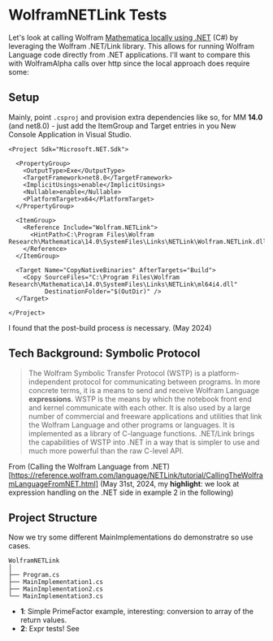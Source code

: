 # WolframNETLink Tests

Let's look at calling Wolfram [Mathematica locally using .NET](https://reference.wolfram.com/language/NETLink/tutorial/CallingTheWolframLanguageFromNET.html) (C#) by leveraging the Wolfram .NET/Link library. This allows for running Wolfram Language code directly from .NET applications. I'll want to compare this with WolframAlpha calls over http since the local approach does require some:

## Setup

Mainly, point `.csproj` and provision extra dependencies like so, for MM **14.0** (and net8.0) - just add the ItemGroup and Target entries in you New Console Application in Visual Studio.

```
<Project Sdk="Microsoft.NET.Sdk">

  <PropertyGroup>
    <OutputType>Exe</OutputType>
    <TargetFramework>net8.0</TargetFramework>
    <ImplicitUsings>enable</ImplicitUsings>
    <Nullable>enable</Nullable>
    <PlatformTarget>x64</PlatformTarget>
  </PropertyGroup>

  <ItemGroup>
    <Reference Include="Wolfram.NETLink">
      <HintPath>C:\Program Files\Wolfram Research\Mathematica\14.0\SystemFiles\Links\NETLink\Wolfram.NETLink.dll</HintPath>
    </Reference>
  </ItemGroup>

  <Target Name="CopyNativeBinaries" AfterTargets="Build">
    <Copy SourceFiles="C:\Program Files\Wolfram Research\Mathematica\14.0\SystemFiles\Links\NETLink\ml64i4.dll"
          DestinationFolder="$(OutDir)" />
  </Target>

</Project>
```

I found that the post-build process _is_ necessary. (May 2024)

## Tech Background: Symbolic Protocol

> The Wolfram Symbolic Transfer Protocol (WSTP) is a platform-independent protocol for communicating between programs. In more concrete terms, it is a means to send and receive Wolfram Language **expressions**. WSTP is the means by which the notebook front end and kernel communicate with each other. It is also used by a large number of commercial and freeware applications and utilities that link the Wolfram Language and other programs or languages. It is implemented as a library of C-language functions. .NET/Link brings the capabilities of WSTP into .NET in a way that is simpler to use and much more powerful than the raw C-level API.

From (Calling the Wolfram Language from .NET)[https://reference.wolfram.com/language/NETLink/tutorial/CallingTheWolframLanguageFromNET.html] (May 31st, 2024, my **highlight**: we look at expression handling on the .NET side in example 2 in the following)

## Project Structure

Now we try some different MainImplementations do demonstratre so use cases.

```
WolframNETLink
│
├── Program.cs
├── MainImplementation1.cs
├── MainImplementation2.cs
└── MainImplementation3.cs
```

- **1**: Simple PrimeFactor example, interesting: conversion to array of the return values.
- **2**: Expr tests! See 
